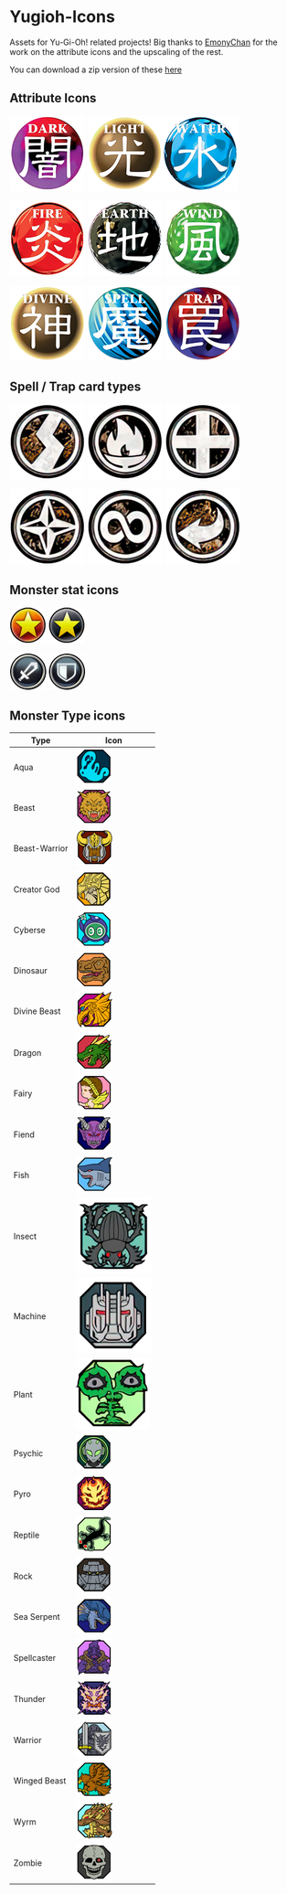 # Yugioh-Icons

Assets for Yu-Gi-Oh! related projects! Big thanks to [EmonyChan](https://twitter.com/EmonyChan) for the work on the attribute icons and the upscaling of the rest.

You can download a zip version of these [here](https://github.com/diamonddudetcg/Yugioh-Icons/archive/refs/heads/main.zip)

## Attribute Icons

![Dark Attribute Icon](attributes/att_dark.png) ![Light Attribute Icon](attributes/att_light.png)![Water Attribute Icon](attributes/att_water.png) 

![Fire Attribute Icon](attributes/att_fire.png) ![Earth Attribute Icon](attributes/att_earth.png) ![Wind Attribute Icon](attributes/att_wind.png)

![Divine Attribute Icon](attributes/att_divine.png) ![Spell Icon](attributes/att_spell.png) ![Trap Icon](attributes/att_trap.png)

## Spell / Trap card types

![Quick-Play Spell Icon](st_types/st_quickplay.png) ![Ritual Spell Icon](st_types/st_ritual.png) ![Equip Spell Icon](st_types/st_equip.png)

![Field Spell Icon](st_types/st_field.png) ![Continuous Spell Icon](st_types/st_continuous.png) ![Counter Trap Icon](st_types/st_counter.png)

## Monster stat icons

![Level](stats/stat_level.png) ![Rank](stats/stat_rank.png)

![Attack](stats/stat_atk.png) ![Defense](stats/stat_def.png)

## Monster Type icons

| Type | Icon |
| ---- | ---- |
| Aqua | ![aqua](types/type_aqua.png) |
| Beast | ![beast](types/type_beast.png) |
| Beast-Warrior | ![beast-warrior](types/type_beast_warrior.png) |
| Creator God | ![creator god](types/type_creator_god.png) |
| Cyberse | ![cyberse](types/type_cyberse.png) |
| Dinosaur | ![dinosaur](types/type_dinosaur.png) |
| Divine Beast | ![divine beast](types/type_divine_beast.png) |
| Dragon | ![dragon](types/type_dragon.png) |
| Fairy | ![fairy](types/type_fairy.png) |
| Fiend | ![fiend](types/type_fiend.png) |
| Fish | ![fish](types/type_fish.png) |
| Insect | ![insect](types/type_insect.png) |
| Machine | ![machine](types/type_machine.png) |
| Plant | ![plant](types/type_plant.png) |
| Psychic | ![psychic](types/type_psychic.png) |
| Pyro | ![pyro](types/type_pyro.png) |
| Reptile | ![reptile](types/type_reptile.png) |
| Rock | ![rock](types/type_rock.png) |
| Sea Serpent | ![sea serpent](types/type_sea_serpent.png) |
| Spellcaster | ![spellcaster](types/type_spellcaster.png) |
| Thunder | ![thunder](types/type_thunder.png) |
| Warrior | ![warrior](types/type_warrior.png) |
| Winged Beast | ![winged beast](types/type_winged_beast.png) |
| Wyrm | ![wyrm](types/type_wyrm.png) |
| Zombie | ![zombie](types/type_zombie.png) |
